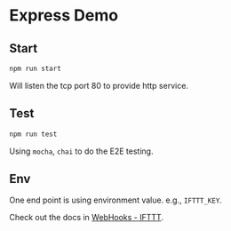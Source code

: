 # Express Demo

## Start

```sh
npm run start
```

Will listen the tcp port 80 to provide http service.

## Test

```sh
npm run test
```

Using `mocha`, `chai` to do the E2E testing.

## Env

One end point is using environment value. e.g., `IFTTT_KEY`.

Check out the docs in [WebHooks - IFTTT](https://ifttt.com/maker_webhooks).
